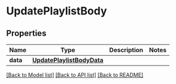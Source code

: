 # UpdatePlaylistBody

## Properties
Name | Type | Description | Notes
------------ | ------------- | ------------- | -------------
**data** | [**UpdatePlaylistBodyData**](UpdatePlaylistBodyData.md) |  | 

[[Back to Model list]](../README.md#documentation-for-models) [[Back to API list]](../README.md#documentation-for-api-endpoints) [[Back to README]](../README.md)


